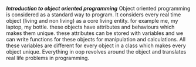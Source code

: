 ***Introduction to object oriented programming***
Object oriented programming is considered as a standard way to program. It considers every real time object (living and non living) as a core living entity. for example me, my laptop, my bottle. these objects have attributes and behaviours which makes them unique.
these attributes can be stored with variables and we can write functions for these objects for manipulation and calculations. All these variables are different for every object in a class which makes every object unique. Everything in oop revolves around the object and translates real life problems in programming.

